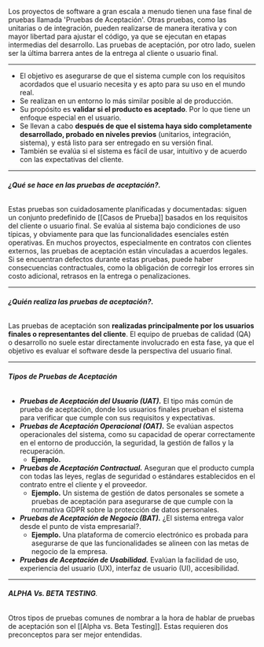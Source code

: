Los proyectos de software a gran escala a menudo tienen una fase final de pruebas llamada 'Pruebas de Aceptación'.
Otras pruebas, como las unitarias o de integración, pueden realizarse de manera iterativa y con mayor libertad para ajustar el código, ya que se ejecutan en etapas intermedias del desarrollo. Las pruebas de aceptación, por otro lado, suelen ser la última barrera antes de la entrega al cliente o usuario final.
****
- El objetivo es asegurarse de que el sistema cumple con los requisitos acordados que el usuario necesita y es apto para su uso en el mundo real.
- Se realizan en un entorno lo más similar posible al de producción.
- Su propósito es **validar si el producto es aceptado**. Por lo que tiene un enfoque especial en el usuario.
- Se llevan a cabo **después de que el sistema haya sido completamente desarrollado, probado en niveles previos** (unitarios, integración, sistema), y está listo para ser entregado en su versión final.
- También se evalúa si el sistema es fácil de usar, intuitivo y de acuerdo con las expectativas del cliente.
****
###### **¿Qué se hace en las pruebas de aceptación?.** 
Estas pruebas son cuidadosamente planificadas y documentadas: siguen un conjunto predefinido de [[Casos de Prueba]] basados en los requisitos del cliente o usuario final. Se evalúa al sistema bajo condiciones de uso típicas, y obviamente para que las funcionalidades esenciales estén operativas.
En muchos proyectos, especialmente en contratos con clientes externos, las pruebas de aceptación están vinculadas a acuerdos legales. Si se encuentran defectos durante estas pruebas, puede haber consecuencias contractuales, como la obligación de corregir los errores sin costo adicional, retrasos en la entrega o penalizaciones.
****
###### **¿Quién realiza las pruebas de aceptación?.** 
Las pruebas de aceptación son **realizadas principalmente por los usuarios finales o representantes del cliente**. El equipo de pruebas de calidad (QA) o desarrollo no suele estar directamente involucrado en esta fase, ya que el objetivo es evaluar el software desde la perspectiva del usuario final.
****
###### **Tipos de Pruebas de Aceptación**
- ***Pruebas de Aceptación del Usuario (UAT).*** El tipo más común de prueba de aceptación, donde los usuarios finales prueban el sistema para verificar que cumple con sus requisitos y expectativas.
- ***Pruebas de Aceptación Operacional (OAT).*** Se evalúan aspectos operacionales del sistema, como su capacidad de operar correctamente en el entorno de producción, la seguridad, la gestión de fallos y la recuperación.
	- **Ejemplo.** 
- ***Pruebas de Aceptación Contractual.*** Aseguran que el producto cumpla con todas las leyes, reglas de seguridad o estándares establecidos en el contrato entre el cliente y el proveedor.
	- **Ejemplo.** Un sistema de gestión de datos personales se somete a pruebas de aceptación para asegurarse de que cumple con la normativa GDPR sobre la protección de datos personales.
- ***Pruebas de Aceptación de Negocio (BAT).*** ¿El sistema entrega valor desde el punto de vista empresarial?.
	- **Ejemplo.** Una plataforma de comercio electrónico es probada para asegurarse de que las funcionalidades se alineen con las metas de negocio de la empresa.
- ***Pruebas de Aceptación de Usabilidad.*** Evalúan la facilidad de uso, experiencia del usuario (UX), interfaz de usuario (UI), accesibilidad.
****
###### ***ALPHA Vs. BETA TESTING***. 
Otros tipos de pruebas comunes de nombrar a la hora de hablar de pruebas de aceptación son el [[Alpha vs. Beta Testing]]. Estas requieren dos preconceptos para ser mejor entendidas.
